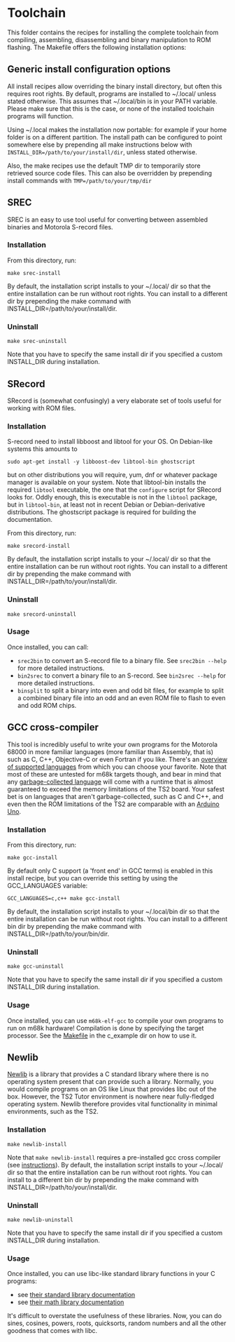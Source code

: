 # Toolchain
This folder contains the recipes for installing the complete toolchain from compiling, assembling, disassembling and binary 
manipulation to ROM flashing. The Makefile offers the following installation options:

## Generic install configuration options
All install recipes allow overriding the binary install directory, but often this requires root rights. By default,
programs are installed to ~/.local/ unless stated otherwise. This assumes that ~/.local/bin is in your PATH variable.
Please make sure that this is the case, or none of the installed toolchain programs will function. 

Using ~/.local makes the installation now portable: for example if your home folder is on a different partition. 
The install path can be configured to point somewhere else by prepending all make instructions below with 
`INSTALL_DIR=/path/to/your/install/dir`, unless stated otherwise.

Also, the make recipes use the default TMP dir to temporarily store retrieved source code files. This can also be overridden by
prepending install commands with `TMP=/path/to/your/tmp/dir`

## SREC
SREC is an easy to use tool useful for converting between assembled binaries and Motorola S-record files.

### Installation
From this directory, run:
```shell script
make srec-install
```

By default, the installation script installs to your ~/.local/ dir so that the entire installation can be run without
root rights. You can install to a different dir by prepending the make command with INSTALL_DIR=/path/to/your/install/dir.

### Uninstall
```shell script
make srec-uninstall
```

Note that you have to specify the same install dir if you specified a custom INSTALL_DIR during installation.

## SRecord
SRecord is (somewhat confusingly) a very elaborate set of tools useful for working with ROM files.

### Installation
S-record need to install libboost and libtool for your OS. On Debian-like systems this amounts to 
```shell script
sudo apt-get install -y libboost-dev libtool-bin ghostscript
```
but on other distributions you will require, yum, dnf or whatever package manager is available on your system. Note that
libtool-bin installs the required `libtool` executable, the one that the `configure` script for SRecord looks for. 
Oddly enough, this is executable is not in the `libtool` package, but in `libtool-bin`, at least not in recent Debian or
Debian-derivative distributions. The ghostscript package is required for building the documentation.

From this directory, run:
```shell script
make srecord-install
```

By default, the installation script installs to your ~/.local/ dir so that the entire installation can be run without
root rights. You can install to a different dir by prepending the make command with INSTALL_DIR=/path/to/your/install/dir.

### Uninstall
```shell script
make srecord-uninstall
```

### Usage
Once installed, you can call: 
- `srec2bin` to convert an S-record file to a binary file. See `srec2bin --help` for more detailed instructions.
- `bin2srec` to convert a binary file to an S-record. See `bin2srec --help` for more detailed instructions.
- `binsplit` to split a binary into even and odd bit files, for example to split a combined binary file into an odd and 
an even ROM file to flash to even and odd ROM chips.

## GCC cross-compiler
This tool is incredibly useful to write your own programs for the Motorola 68000 in more familiar languages (more 
familiar than Assembly, that is) such as C, C++, Objective-C or even Fortran if you like. There's an 
[overview of supported languages](https://en.wikipedia.org/wiki/GNU_Compiler_Collection#Languages) from which you can 
choose your favorite. Note that most of these are untested for m68k targets though, and bear in mind that any 
[garbage-collected language](https://en.wikipedia.org/wiki/Garbage_collection_(computer_science)) will come with a 
runtime that is almost guaranteed to exceed the memory limitations of the TS2 board. Your safest bet is on languages
that aren't garbage-collected, such as C and C++, and even then the ROM limitations of the TS2 are comparable with an
[Arduino Uno](https://www.arduino.cc/en/Main/arduinoBoardUno&gt;#techspecs). 

### Installation
From this directory, run:
```shell script
make gcc-install
```

By default only C support (a 'front end' in GCC terms) is enabled in this install recipe, but you can override this 
setting by using the GCC_LANGUAGES variable:
```shell script
GCC_LANGUAGES=c,c++ make gcc-install
```

By default, the installation script installs to your ~/.local/bin dir so that the entire installation can be run without
root rights. You can install to a different bin dir by prepending the make command with INSTALL_DIR=/path/to/your/bin/dir.

### Uninstall
```shell script
make gcc-uninstall
```

Note that you have to specify the same install dir if you specified a custom INSTALL_DIR during installation.

### Usage
Once installed, you can use `m68k-elf-gcc` to compile your own programs to run on m68k hardware! Compilation is done by
specifying the target processor. See the [Makefile](../c_example/Makefile) in the c_example dir on how to use it.

## Newlib
[Newlib](https://sourceware.org/newlib/) is a library that provides a C standard library where there is no operating 
system present that can provide such a library. Normally, you would compile programs on an OS like Linux that provides
libc out of the box. However, the TS2 Tutor environment is nowhere near fully-fledged operating system. Newlib therefore
provides vital functionality in minimal environments, such as the TS2.

### Installation
```shell script
make newlib-install
```
 
Note that `make newlib-install` requires a pre-installed gcc cross compiler (see [instructions](#gcc-cross-compiler)).
By default, the installation script installs to your ~/.local/ dir so that the entire installation can be run without
root rights. You can install to a different bin dir by prepending the make command with INSTALL_DIR=/path/to/your/install/dir.

### Uninstall
```shell script
make newlib-uninstall
```

Note that you have to specify the same install dir if you specified a custom INSTALL_DIR during installation.

### Usage
Once installed, you can use libc-like standard library functions in your C programs:
 - see [their standard library documentation](https://sourceware.org/newlib/libc.html) 
 - see [their math library documentation](https://sourceware.org/newlib/libm.html)

It's difficult to overstate the usefulness of these libraries. Now, you can do sines, cosines, powers, roots, quicksorts,
 random numbers and all the other goodness that comes with libc.
